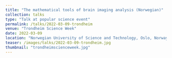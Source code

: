 ```yaml
---
title: "The mathematical tools of brain imaging analysis (Norwegian)"
collection: talks
type: "Talk at popular science event"
permalink: /talks/2022-03-09-trondheim
venue: "Trondheim Science Week"
date: 2022-03-09
location: "Norwegian University of Science and Technology, Oslo, Norway"
teaser: /images/talks/2022-03-09-trondheim.jpg
thumbnail: "trondheimscienceweek.jpg"
---
```

